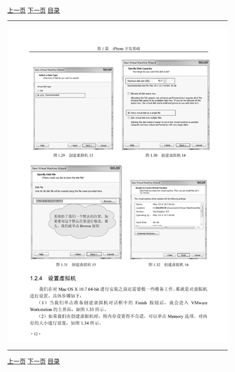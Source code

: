 [上一页](024.md) [下一页](026.md) [目录](../README.md)

***

![025](../images/025.png)

***

[上一页](024.md) [下一页](026.md) [目录](../README.md)